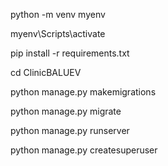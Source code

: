 
python -m venv myenv

myenv\Scripts\activate

pip install -r requirements.txt

cd ClinicBALUEV

python manage.py makemigrations

python manage.py migrate

python manage.py runserver

python manage.py createsuperuser